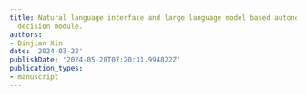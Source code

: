 ```yaml
---
title: Natural language interface and large language model based autonomous driving
  decision module.
authors:
- Binjian Xin
date: '2024-03-22'
publishDate: '2024-05-28T07:20:31.994822Z'
publication_types:
- manuscript
---
```

